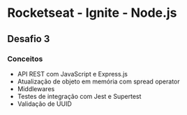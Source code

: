 # Rocketseat - Ignite - Node.js
## Desafio 3

### Conceitos
* API REST com JavaScript e Express.js
* Atualização de objeto em memória com spread operator
* Middlewares
* Testes de integração com Jest e Supertest
* Validação de UUID
